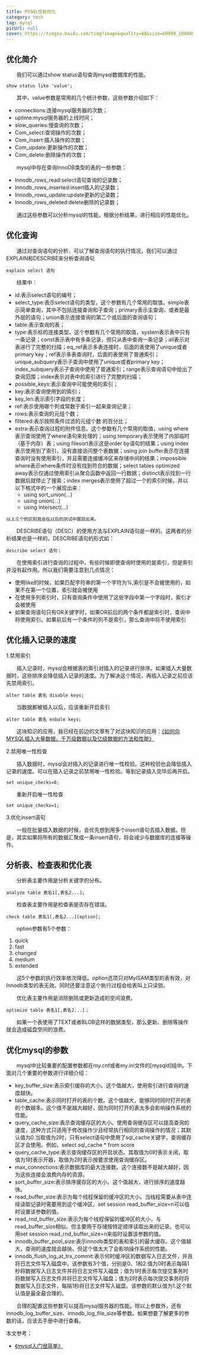 ```yaml
---
title: MYSQL性能优化
category: tech
tag: mysql
picUrl: null 
cover: https://timgsa.baidu.com/timg?image&quality=80&size=b9999_10000&sec=1494359970180&di=b0128a39c2341bf21bdb2a64ce7afe0b&imgtype=0&src=http%3A%2F%2Fa1.jikexueyuan.com%2Fhome%2F201506%2F26%2Fae91%2F558cca408efa6.jpg
---
```



## 优化简介


　　我们可以通过show status语句查询mysql数据库的性能。

```mysql
show status like 'value';
```
　　其中，value参数是常用的几个统计参数，这些参数介绍如下：

* connections:连接mysql服务器的次数；
* uptime:mysql服务器的上线时间；
* slow_queries:慢查询的次数；
* Com_select:查询操作的次数；
*  Com_insert:插入操作的次数；
*  Com_update:更新操作的次数；
*  Com_delete:删除操作的次数；

　　mysql中存在查询InnoDB类型的表的一些参数：

* Innodb_rows_read:select语句查询的记录数；
* Innodb_rows_inserted:insert插入的记录数；
* Innodb_rows_update:update更新的记录数；
* Innodb_rows_deleted:delete删除的记录数；

　　通过这些参数可以分析mysql的性能，根据分析结果，进行相应的性能优化。



## 优化查询


　　通过对查询语句的分析，可以了解查询语句的执行情况，我们可以通过EXPLAIN和DESCRIBE来分析查询语句


```mysql
explain select 语句
```
　　结果中：

* id:表示select语句的编号；
* select_type:表示select语句的类型，这个参数有几个常用的取值，simple表示简单查询，其中不包括连接查询和子查询；primary表示主查询，或者是最外层的语句；union表示连接查询的第二个或后面的查询语句；
* table:表示查询的表；
* type:表示标的连接类型。这个参数有几个常用的取值，system表示表中只有一条记录；const表示表中有多条记录，但只从表中查询一条记录；all表示对表进行了完整的扫描；eq_ref表示多表连接时，后面的表使用了unique或者primary key；ref表示多表查询时，后面的表使用了普通索引；unique_subquery表示子查询中使用了unique或者primary key；index_subquery表示子查询中使用了普通索引；range表示查询语句中给出了查询范围；index表示对表中的索引进行了完整的扫描；
* possible_keys:表示查询中可能使用的索引；
* key:表示查询使用到的索引；
* key_len:表示索引字段的长度；
* ref:表示使用哪个列或常数于索引一起来查询记录；
* rows:表示查询的元组个数；
* filtered:表示按照条件过滤的元组个数	的百分比；
* extra:表示查询过程的附件信息。这个参数有几个常用的取值，using where表示查询使用了where语句来处理的；using temporary表示使用了内部临时（基于内存）表；using filesort表示这是order by语句的结果；using index表示使用到了索引，没有直接访问整个表数据；using join buffer表示在连接查询时没有使用索引，并且需要连接缓冲区来存储中间的结果；impossible where表示where条件时没有找到符合的数据；select tables optimized away表示仅通过使用索引从聚合函数中返回一行数据；distinct表示找到一行数据后就停止了搜索；index merges表示使用了超过一个的索引时候，并以以下格式中的一个展现出来：
	* using sort_union(...)
	* using union(...)
	* using intersect(...)

`以上三个的区别我会在以后的测试中展现出来。`

　　DESCRIBE语句（DESC）的使用方法与EXPLAIN语句是一样的。这两者的分析结果也是一样的。DESCRIBE语句的形式如：


```mysql
describe select 语句；
```

　　在使用索引进行查询的过程中，有些时候即使查询时使用的是索引，但是索引并没有起作用。所以我们需要注意到几点情况：

* 使用like的时候，如果匹配字符串的第一个字符为%,索引是不会被使用的，如果不在第一个位置，索引就会被使用
* 在使用多列索引时，只有查询条件中使用了这些字段中第一个字段时，索引才会被使用
* 如果查询语句只有OR关键字时，如果OR前后的两个条件都是索引时，查询中将使用索引。如果前后有一个条件的列不是索引，那么查询中将不使用索引

## 优化插入记录的速度

1.禁用索引


　　插入记录时，mysql会根据表的索引对插入的记录进行排序。如果插入大量数据时，这些排序会降低插入记录的速度。为了解决这个情况，再插入记录之前应该先禁用索引。


```mysql
alter table 表名 disable keys;
```

　　当数据都被插入以后，应该重新开启索引


```mysql
alter table 表名 enbale keys;
```

　　这块知识的应用，我已经在前边的文章有了对这块知识的应用：[《如何向MYSQL插入大量数据，千万级数据以及亿级数据的方法和性能》](http://naffan.cn/tech/2017/05/09/01.html)

2.禁用唯一性检查


　　插入数据时，mysql会对插入的记录进行唯一性校验。这种校验也会降低插入记录的速度。可以在插入记录之前禁用唯一性检验。等到记录插入完毕后再开启。


```mysql
set unique_checks=0;
```

　　重新开启唯一性检查


```mysql
set unique_checks=1;
```
3.优化insert语句

　　一般在批量插入数据的时候，会优先想到用多个insert语句去插入数据。但是，其实如果将所有的数据汇聚成一条insert语句，将会减少与数据库的连接等操作。

## 分析表、检查表和优化表
　　分析表主要作用是分析关键字的分布。

```mysql
analyze table 表名1[,表名2...];
```

　　检查表主要作用是检查表是否存在错误。

```mysql
check table 表名1[,表名2...][option];
```
　　option参数有5个参数：

1. quick
2. fast
3. changed
4. medium
5. extended

　　这5个参数的执行效率依次降低。option选项只对MyISAM类型的表有效，对Innodb类型的表无效。同时还要注意这个执行过程会给表叫上只读锁。

　　优化表主要作用是消除删除或更新造成的空间浪费。


```mysql
optimize table 表名1[,表名2...]；
```

　　如果一个表使用了TEXT或者BLOB这样的数据类型，那么更新、删除等操作就会造成磁盘空间的浪费。

## 优化mysql的参数

　　mysql中比较重要的配置参数都在my.cnf或者my.ini文件的[mysqld]组中。下面对几个重要的参数进行详细介绍：

* key_buffer_size:表示索引缓存的大小。这个值越大，使用索引进行查询的速度越快。
* table_cache:表示同时打开的表的个数。这个值越大，能够同时同时打开的表的个数越多。这个值不是越大越好，因为同时打开的表太多会影响操作系统的性能。
* query_cache_size:表示查询缓存区的大小。使用查询缓存区可以提高查询的速度，这种方式只适用于修改操作少且经常执行相同的查询操作的情况；其默认值为0.当取值为2时，只有select语句中使用了sql_cache关键字，查询缓存区才会使用。例如，select sql_cache * from score
* query_cache_type:表示查询缓存区的开启状态。其取值为0时表示关闭，取值为1时表示开器，取值为2时表示按要求使用查询缓存区。
* max_connections:表示数据库的最大连接数。这个连接数不是越大越好，因为这些连接会浪费内存的资源。
* sort_buffer_size:表示排序缓存区的大小。这个值越大，进行排序的速度越快。
* read_buffer_size:表示为每个线程保留的缓冲区的大小。当线程需要从表中连续读取记录时需要用到这个缓冲区。set session read_buffer_size=n可以临时设置该参数的值。
* read_rnd_buffer_size:表示为每个线程保留的缓冲区的大小，与read_buffer_size相似。但主要用于存储按特定顺序读取出来的记录。也可以用set session read_rnd_buffer_size=n来临时设置该参数的值。
* innodb_buffer_pool_size:表示innodb类型的表和索引的最大缓存。这个值越大，查询的速度就会越快。但这个值太大了会影响操作系统的性能。
* innodb_flush_log_at_trx_commit:表示何时缓冲区的数据写入日志文件，并且将日志文件写入磁盘中。该参数有3个值，分别是0、1和2.值为0时表示每隔1秒将数据写入日志文件并将日志文件写入磁盘；值为1时表示每次提交事务时将数据写入日志文件并将日志文件写入磁盘；值为2时表示每次提交事务时将数据写入日志文件，每隔1秒将日志文件写入磁盘。该参数的默认值为1.这个默认值是最全最合理的。

　　合理的配置这些参数可以提高mysql服务器的性能。除以上参数外，还有innodb_log_buffer_size、innodb_log_file_size等参数。如果想要了解更多的参数的话，应该去手册中进行查看。

本文参考：

* [《mysql入门很简单》](https://book.douban.com/subject/5450806/)




